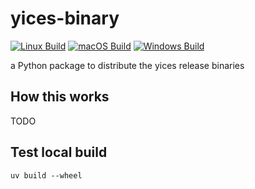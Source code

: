 # yices-binary

[![Linux Build](https://github.com/a16z/yices-solver/actions/workflows/build-linux.yml/badge.svg)](https://github.com/a16z/yices-solver/actions/workflows/build-linux.yml)
[![macOS Build](https://github.com/a16z/yices-solver/actions/workflows/build-mac.yml/badge.svg)](https://github.com/a16z/yices-solver/actions/workflows/build-mac.yml)
[![Windows Build](https://github.com/a16z/yices-solver/actions/workflows/build-windows.yml/badge.svg)](https://github.com/a16z/yices-solver/actions/workflows/build-windows.yml)

a Python package to distribute the yices release binaries

## How this works

TODO

## Test local build

```
uv build --wheel
```
